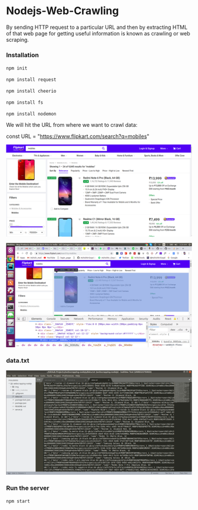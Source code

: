 # Nodejs-Web-Crawling
By sending HTTP request to a particular URL and then by extracting HTML of that web page for getting useful information is known as crawling or web scraping.

### Installation

`npm init`

`npm install request`

`npm install cheerio`

`npm install fs`

`npm install nodemon`

We will hit the URL from where we want to crawl data:

const URL = "https://www.flipkart.com/search?q=mobiles"

![Image](https://github.com/vinaysomawat/Nodejs-Web-Crawling/blob/master/Img/Selection_103-1.png)

![Image](https://github.com/vinaysomawat/Nodejs-Web-Crawling/blob/master/Img/Screenshot-from-2018-12-17-03-26-35.png)

### data.txt
![Image](https://github.com/vinaysomawat/Nodejs-Web-Crawling/blob/master/Img/Screenshot%20from%202019-08-24%2009-28-39.png)

### Run the server
`npm start`
